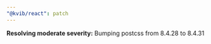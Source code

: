 ```yaml
---
"@kvib/react": patch
---
```


**Resolving moderate severity:** Bumping postcss from 8.4.28 to 8.4.31
